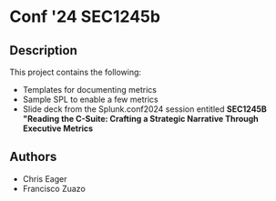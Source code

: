 # Conf '24 SEC1245b

## Description

This project contains the following:

- Templates for documenting metrics
- Sample SPL to enable a few metrics
- Slide deck from the Splunk.conf2024 session entitled **SEC1245B "Reading the C-Suite: Crafting a Strategic Narrative Through Executive Metrics**

## Authors

- Chris Eager
- Francisco Zuazo
